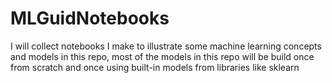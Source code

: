 # MLGuidNotebooks
I will collect notebooks I make to illustrate some machine learning concepts and models in this repo, most of the models in this repo will be build once from scratch and once using built-in models from libraries like sklearn
